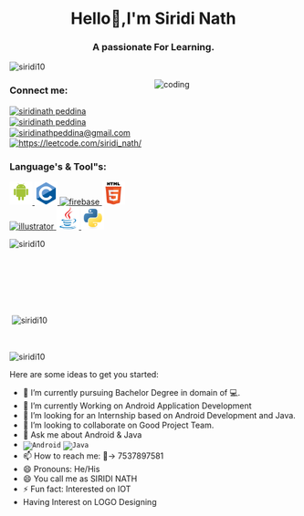 <h1 align="center">Hello👋,<b>I'm Siridi Nath</b></h1>
<h3 align="center">A passionate For Learning.</h3>
<p align="left"> <img src="https://komarev.com/ghpvc/?username=siridi10&label=Profile%20views&color=0e75b6&style=flat" alt="siridi10" /> </p>
<p> <img align="right" alt="coding" width="250" height="400" src="https://media.giphy.com/media/Lmy23L3RkJ0sEWokRN/giphy.gif" alt="siridi10"/></p>
<h3 align="left"><b>Connect me:</b></h3>
<p align="left">
<a href="https://linkedin.com/in/siridinath-peddina" target="blank"><img align="center" src="https://cdn.svgporn.com/logos/linkedin-icon.svg" alt="siridinath peddina" height="30" width="40" /></a>
 <a href="https://twitter.com/in/siridinath-peddina" target="blank"><img align="center" src="https://cdn.svgporn.com/logos/twitter.svg" alt="siridinath peddina" height="30" width="40" /></a>
 <a href="https://gmail.com/in/siridinathpeddina@gmail.com" target="blank"><img align="center" src="https://cdn.svgporn.com/logos/google-gmail.svg" alt="siridinathpeddina@gmail.com" height="30" width="40" /></a>
  <a href="https://leetcode.com/siridi_nath/" target="blank"><img align="center" src="https://upload.wikimedia.org/wikipedia/commons/8/8e/LeetCode_Logo_1.png" alt="https://leetcode.com/siridi_nath/" height="30" width="40" /></a>
</p>
<h3 align="left">Language's & Tool"s:</h3>
<p align="left"> <a href="https://developer.android.com" target="_blank"> <img src="https://raw.githubusercontent.com/devicons/devicon/master/icons/android/android-original-wordmark.svg" alt="android" width="40" height="40"/> </a> <a href="https://www.cprogramming.com/" target="_blank"> <img src="https://raw.githubusercontent.com/devicons/devicon/master/icons/c/c-original.svg" alt="c" width="40" height="40"/> </a> <a href="https://firebase.google.com/" target="_blank"> <img src="https://www.vectorlogo.zone/logos/firebase/firebase-icon.svg" alt="firebase" width="40" height="40"/> </a> <a href="https://www.w3.org/html/" target="_blank"> <img src="https://raw.githubusercontent.com/devicons/devicon/master/icons/html5/html5-original-wordmark.svg" alt="html5" width="40" height="40"/> </a> <a href="https://www.adobe.com/in/products/illustrator.html" target="_blank"> <img src="https://www.vectorlogo.zone/logos/adobe_illustrator/adobe_illustrator-icon.svg" alt="illustrator" width="40" height="40"/> </a> <a href="https://www.java.com" target="_blank"> <img src="https://raw.githubusercontent.com/devicons/devicon/master/icons/java/java-original.svg" alt="java" width="40" height="40"/> </a> <a href="https://www.oracle.com/" target="_blank"> <a href="https://www.python.org" target="_blank"> <img src="https://raw.githubusercontent.com/devicons/devicon/master/icons/python/python-original.svg" alt="python" width="40" height="40"/> </a> </p>
<p><img align="left" src="https://github-readme-stats.vercel.app/api/top-langs?username=siridi10&hide_border=true&theme=vision-friendly-dark" alt="siridi10" /></p><br><br><br><br><br><br><br>
<p>&nbsp;<img align="center" src="https://github-readme-stats.vercel.app/api?username=siridi10&show_icons=true&theme=radical" alt="siridi10" /></p><br>
<p><img align="center" src="https://github-readme-streak-stats.herokuapp.com/?user=siridi10&hide_border=true&theme=vision-friendly-dark" alt="siridi10" /></p>

Here are some ideas to get you started:
- 🔭 I’m currently pursuing Bachelor Degree in domain of 💻.
- 🌱 I’m currently Working on Android Application Development
- 🤔 I’m looking for an Internship based on Android Development and Java.
- 👯 I’m looking to collaborate on Good Project Team.
- 💬 Ask me about Android & Java
- <code><img src="https://cdn.svgporn.com/logos/android-icon.svg" width="30" alt="Android"></code>
  <code><img src="https://cdn.svgporn.com/logos/java.svg" width="30" alt="Java"></code>
- 📫 How to reach me: 📱-> 7537897581
- 😄 Pronouns: He/His
- 😄 You call me as SIRIDI NATH
- ⚡ Fun fact: Interested on IOT
- Having Interest on LOGO Designing
